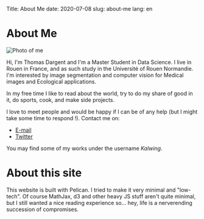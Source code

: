 Title: About Me
date: 2020-07-08
slug: about-me
lang: en

# About Me

<img alt="Photo of me" src="{static}/img/profile.jpg" class="side-pic">

Hi, I'm Thomas Dargent and I'm a Master Student in Data Science. I live in Rouen in France, and as such study in the Université of Rouen Normandie.
I'm interested by image segmentation and computer vision for Medical images and Ecological applications.

In my free time I like to read about the world, try to do my share of good in it, do sports, cook, and make side projects.

I love to meet people and would be happy if I can be of any help (but I might take some time to respond !). Contact me on:  

* [E-mail](mailto:thomas.dargent@etu.univ-rouen.fr)
* [Twitter](https://twitter.com/dargent_t)

You may find some of my works under the username *Kalwing*.

# About this site
This website is built with Pelican. I tried to make it very minimal and "low-tech". Of course MathJax, d3 and other heavy JS stuff aren't quite minimal, but I still wanted a nice reading experience so... hey, life is a nerverending succession of compromises.
